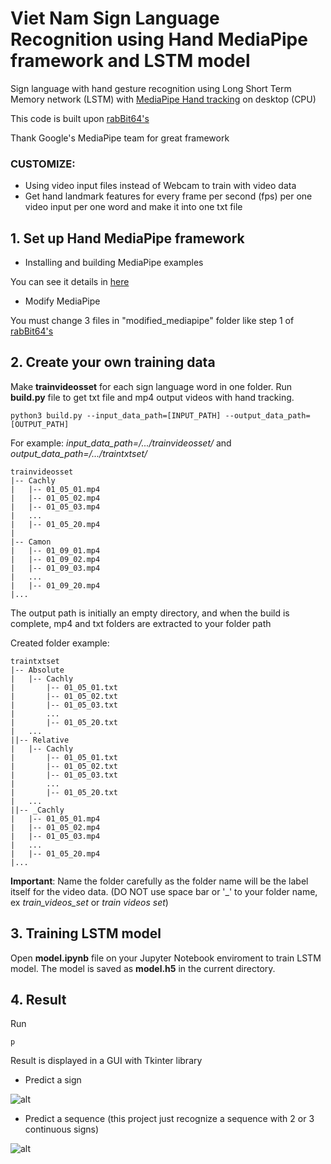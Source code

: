 # Viet Nam Sign Language Recognition using Hand MediaPipe framework and LSTM model

Sign language with hand gesture recognition using Long Short Term Memory network (LSTM) with [MediaPipe Hand tracking](https://google.github.io/mediapipe/solutions/hands) on desktop (CPU)

This code is built upon [rabBit64's](https://github.com/rabBit64/Sign-language-recognition-with-RNN-and-Mediapipe)

Thank Google's MediaPipe team for great framework

### CUSTOMIZE:

- Using video input files instead of Webcam to train with video data
- Get hand landmark features for every frame per second (fps) per one video input per one word and make it into one txt file

## 1. Set up Hand MediaPipe framework

- Installing and building MediaPipe examples

You can see it details in [here](https://google.github.io/mediapipe/getting_started/getting_started.html)

- Modify MediaPipe

You must change 3 files in "modified_mediapipe" folder like step 1 of [rabBit64's](https://github.com/rabBit64/Sign-language-recognition-with-RNN-and-Mediapipe)

## 2. Create your own training data

Make **trainvideosset** for each sign language word in one folder. Run **build.py** file to get txt file and mp4 output videos with hand tracking.

```
python3 build.py --input_data_path=[INPUT_PATH] --output_data_path=[OUTPUT_PATH]

```

For example: *input_data_path=/.../trainvideosset/*  and *output_data_path=/.../traintxtset/* 

```
trainvideosset
|-- Cachly
|	|-- 01_05_01.mp4
|	|-- 01_05_02.mp4
|	|-- 01_05_03.mp4
|	...
|	|-- 01_05_20.mp4
|
|-- Camon
|	|-- 01_09_01.mp4
|	|-- 01_09_02.mp4
|	|-- 01_09_03.mp4
|	...
|	|-- 01_09_20.mp4
|...
```

The output path is initially an empty directory, and when the build is complete, mp4 and txt folders are extracted to your folder path

Created folder example:

```
traintxtset
|-- Absolute
|	|-- Cachly
|		|-- 01_05_01.txt
|		|-- 01_05_02.txt
|		|-- 01_05_03.txt
|		...
|		|-- 01_05_20.txt
|	...
||-- Relative
|	|-- Cachly
|		|-- 01_05_01.txt
|		|-- 01_05_02.txt
|		|-- 01_05_03.txt
|		...
|		|-- 01_05_20.txt
|	...
||-- _Cachly
|	|-- 01_05_01.mp4
|	|-- 01_05_02.mp4
|	|-- 01_05_03.mp4
|	...
|	|-- 01_05_20.mp4
|...
```
**Important**: Name the folder carefully as the folder name will be the label itself for the video data. (DO NOT use space bar or '_' to your folder name, ex *train_videos_set* or *train videos set*)


## 3. Training LSTM model

Open **model.ipynb** file on your Jupyter Notebook enviroment to train LSTM model. The model is saved as **model.h5** in the current directory.

## 4. Result

Run 
```
p
```

Result is displayed in a GUI with Tkinter library

- Predict a sign

![alt](https://user-images.githubusercontent.com/51918703/94219042-09f78f00-ff10-11ea-9ead-3f321f7cebdb.png)


- Predict a sequence (this project just recognize a sequence with 2 or 3 continuous signs) 

![alt](https://user-images.githubusercontent.com/51918703/94219168-6064cd80-ff10-11ea-97d2-8a9ff96c20d7.png)

